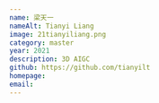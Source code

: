 ```yaml
---
name: 梁天一
nameAlt: Tianyi Liang
image: 21tianyiliang.png
category: master
year: 2021
description: 3D AIGC
github: https://github.com/tianyilt
homepage:
email:
---
```



